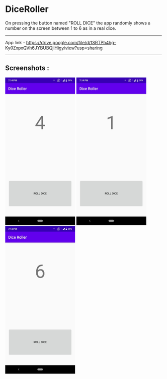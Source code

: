 # DiceRoller

On pressing the button named "ROLL DICE" the app randomly shows a number on the screen between 1 to 6 as in a real dice.

---

App link - https://drive.google.com/file/d/1SRTPh4hg-Ky0ZxpxQVh6JYBUBQjiHigy/view?usp=sharing

---

## Screenshots :

<img src="Screenshots/Dice_roller_4.jpeg" width="225">
<img src="Screenshots/Dice_roller_1.jpeg" width="225">
<img src="Screenshots/Dice_roller_6.jpeg" width="225">
